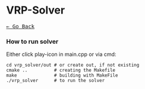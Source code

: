 # VRP-Solver

[<kbd>&larr; Go Back</kbd>](../README.md)

### How to run solver

Either click play-icon in main.cpp or via cmd:

```shell
cd vrp_solver/out # or create out, if not existing
cmake ..          # creating the Makefile
make              # building with MakeFile
./vrp_solver      # to run the solver
```